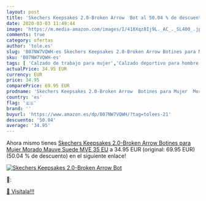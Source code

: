 ```yaml
---
layout: post
title: 'Skechers Keepsakes 2.0-Broken Arrow  Bot al 50.04 % de descuento'
date: 2020-03-03 11:49:44
image: 'https://m.media-amazon.com/images/I/418Xqz8Ij9L._AC_._SL400_.jpg'
comments: true
category: ofertas
author: 'tole.es'
slug: 'B07NW7VQWH-es Skechers Keepsakes 2.0-Broken Arrow Botines para Mujer...'
sku: 'B07NW7VQWH-es'
tags: [ 'Calzado de trabajo para mujer','Calzado deportivo para hombre','Calzado sanitario y de hostelería para mujer','Chanclas y sandalias de piscina para hombre','Sandalias y chanclas para niña','Zapatillas y calzado deportivo para hombre','Zapatos','Zapatos para hombre','Zapatos para mujer','Zapatos para niñas pequeñas','Zapatos y complementos','Zuecos sanitarios y de hostelería para mujer','Zuecos y mules para hombre','botines', ]
actualPrice: 34.95 EUR
currency: EUR
price: 34.95
comparePrice: 69.95 EUR
prodname: 'Skechers Keepsakes 2.0-Broken Arrow  Botines para Mujer  Morado  Mauve Suede MVE   35 EU'
country: 'es'
flag: '🇪🇸'
brand: ''
buyurl: 'https://www.amazon.es/dp/B07NW7VQWH/?tag=tolees-21'
descuento: '50.04'
average: '34.95'
---
```


Ahora mismo tienes [Skechers Keepsakes 2.0-Broken Arrow  Botines para Mujer  Morado  Mauve Suede MVE   35 EU](https://www.amazon.es/dp/B07NW7VQWH/?tag=tolees-21) a 34.95 EUR (original: 69.95 EUR) (50.04 %  de descuento) en el siguiente enlace!

[![Skechers Keepsakes 2.0-Broken Arrow  Bot](https://m.media-amazon.com/images/I/418Xqz8Ij9L._AC_._SL400_.jpg)](https://www.amazon.es/dp/B07NW7VQWH/?tag=tolees-21)

🔎:


[🛒 Visítala!!!](https://www.amazon.es/dp/B07NW7VQWH/?tag=tolees-21)
